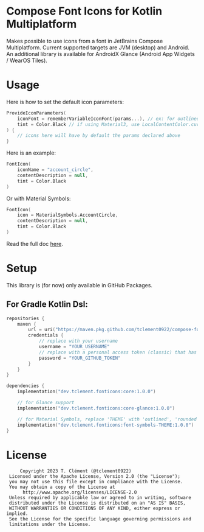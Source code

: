 # Compose Font Icons for Kotlin Multiplatform

Makes possible to use icons from a font in JetBrains Compose Multiplatform. 
Current supported targets are JVM (desktop) and Android. An additional library is available for
AndroidX Glance (Android App Widgets / WearOS Tiles).

# Usage

Here is how to set the default icon parameters:
```kotlin
ProvideIconParameters(
    iconFont = rememberVariableIconFont(params...), // ex: for outlined symbols: rememberOutlinedMaterialSymbolsFont()
    tint = Color.Black // if using Material3, use LocalContentColor.current
) {
    // icons here will have by default the params declared above
}
```

Here is an example:
```kotlin
FontIcon(
    iconName = "account_circle",
    contentDescription = null,
    tint = Color.Black
)
```

Or with Material Symbols:
```kotlin
FontIcon(
    icon = MaterialSymbols.AccountCircle,
    contentDescription = null,
    tint = Color.Black
)
```

Read the full doc [here](https://tclement0922.github.io/compose-font-icons).

# Setup

This library is (for now) only available in GitHub Packages. 

## For Gradle Kotlin Dsl:

```kotlin
repositories {
    maven {
        url = uri("https://maven.pkg.github.com/tclement0922/compose-font-icons")
        credentials {
            // replace with your username
            username = "YOUR_USERNAME"
            // replace with a personal access token (classic) that has at least the :read_packages scope and linked to the username above
            password = "YOUR_GITHUB_TOKEN"
        }
    }
}

dependencies {
    implementation("dev.tclement.fonticons:core:1.0.0")

    // for Glance support
    implementation("dev.tclement.fonticons:core-glance:1.0.0")

    // for Material Symbols, replace 'THEME' with 'outlined', 'rounded' or 'sharp'
    implementation("dev.tclement.fonticons:font-symbols-THEME:1.0.0")
}
```

# License

```
     Copyright 2023 T. Clément (@tclement0922)
 Licensed under the Apache License, Version 2.0 (the "License");
 you may not use this file except in compliance with the License.
 You may obtain a copy of the License at
      http://www.apache.org/licenses/LICENSE-2.0
 Unless required by applicable law or agreed to in writing, software
 distributed under the License is distributed on an "AS IS" BASIS,
 WITHOUT WARRANTIES OR CONDITIONS OF ANY KIND, either express or implied.
 See the License for the specific language governing permissions and
 limitations under the License.
```
